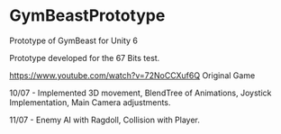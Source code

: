 # GymBeastPrototype
Prototype of GymBeast for Unity 6

Prototype developed for the 67 Bits test.

https://www.youtube.com/watch?v=72NoCCXuf6Q
Original Game

10/07 - Implemented 3D movement, BlendTree of Animations, Joystick Implementation, Main Camera adjustments.

11/07 - Enemy AI with Ragdoll, Collision with Player.
